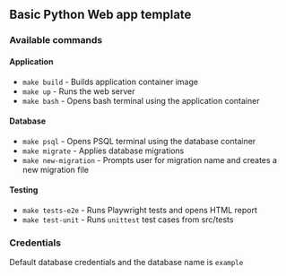 ## Basic Python Web app template


### Available commands
#### Application
- `make build` - Builds application container image
- `make up` - Runs the web server
- `make bash` - Opens bash terminal using the application container

#### Database
- `make psql` - Opens PSQL terminal using the database container
- `make migrate` - Applies database migrations
- `make new-migration` - Prompts user for migration name and creates a new migration file

#### Testing
- `make tests-e2e` - Runs Playwright tests and opens HTML report
- `make test-unit` - Runs `unittest` test cases from src/tests

### Credentials
Default database credentials and the database name is `example`